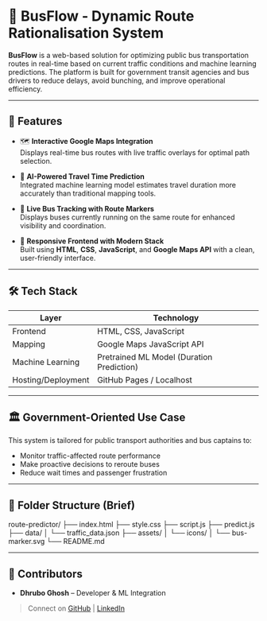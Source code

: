 # 🚌 BusFlow - Dynamic Route Rationalisation System

**BusFlow** is a web-based solution for optimizing public bus transportation routes in real-time based on current traffic conditions and machine learning predictions. The platform is built for government transit agencies and bus drivers to reduce delays, avoid bunching, and improve operational efficiency.

---

## 🚀 Features

- 🗺️ **Interactive Google Maps Integration**  
  Displays real-time bus routes with live traffic overlays for optimal path selection.

- 🧠 **AI-Powered Travel Time Prediction**  
  Integrated machine learning model estimates travel duration more accurately than traditional mapping tools.

- 📍 **Live Bus Tracking with Route Markers**  
  Displays buses currently running on the same route for enhanced visibility and coordination.

- 🧩 **Responsive Frontend with Modern Stack**  
  Built using **HTML**, **CSS**, **JavaScript**, and **Google Maps API** with a clean, user-friendly interface.

---

## 🛠️ Tech Stack

| Layer        | Technology                            |
|-------------|----------------------------------------|
| Frontend     | HTML, CSS, JavaScript                 |
| Mapping      | Google Maps JavaScript API            |
| Machine Learning | Pretrained ML Model (Duration Prediction) |
| Hosting/Deployment | GitHub Pages / Localhost               |

---

## 🏛️ Government-Oriented Use Case

This system is tailored for public transport authorities and bus captains to:
- Monitor traffic-affected route performance
- Make proactive decisions to reroute buses
- Reduce wait times and passenger frustration

---

## 📂 Folder Structure (Brief)

route-predictor/
├── index.html
├── style.css
├── script.js
├── predict.js
├── data/
│ └── traffic_data.json
├── assets/
│ └── icons/
│ └── bus-marker.svg
└── README.md

---

## 🤝 Contributors

- **Dhrubo Ghosh** – Developer & ML Integration  
> Connect on [GitHub](https://github.com/Dhrubo04) | [LinkedIn](www.linkedin.com/in/dhrubo-ghosh-4663a0258/)

